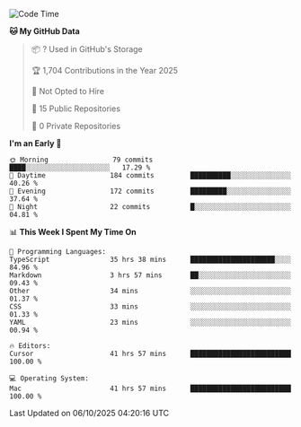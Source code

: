 <!--START_SECTION:waka-->
![Code Time](http://img.shields.io/badge/Code%20Time-7%2C941%20hrs%2054%20mins-blue)

**🐱 My GitHub Data** 

> 📦 ? Used in GitHub's Storage 
 > 
> 🏆 1,704 Contributions in the Year 2025
 > 
> 🚫 Not Opted to Hire
 > 
> 📜 15 Public Repositories 
 > 
> 🔑 0 Private Repositories 
 > 
**I'm an Early 🐤** 

```text
🌞 Morning                79 commits          ████░░░░░░░░░░░░░░░░░░░░░   17.29 % 
🌆 Daytime                184 commits         ██████████░░░░░░░░░░░░░░░   40.26 % 
🌃 Evening                172 commits         █████████░░░░░░░░░░░░░░░░   37.64 % 
🌙 Night                  22 commits          █░░░░░░░░░░░░░░░░░░░░░░░░   04.81 % 
```


📊 **This Week I Spent My Time On** 

```text
💬 Programming Languages: 
TypeScript               35 hrs 38 mins      █████████████████████░░░░   84.96 % 
Markdown                 3 hrs 57 mins       ██░░░░░░░░░░░░░░░░░░░░░░░   09.43 % 
Other                    34 mins             ░░░░░░░░░░░░░░░░░░░░░░░░░   01.37 % 
CSS                      33 mins             ░░░░░░░░░░░░░░░░░░░░░░░░░   01.33 % 
YAML                     23 mins             ░░░░░░░░░░░░░░░░░░░░░░░░░   00.94 % 

🔥 Editors: 
Cursor                   41 hrs 57 mins      █████████████████████████   100.00 % 

💻 Operating System: 
Mac                      41 hrs 57 mins      █████████████████████████   100.00 % 
```


 Last Updated on 06/10/2025 04:20:16 UTC
<!--END_SECTION:waka-->

